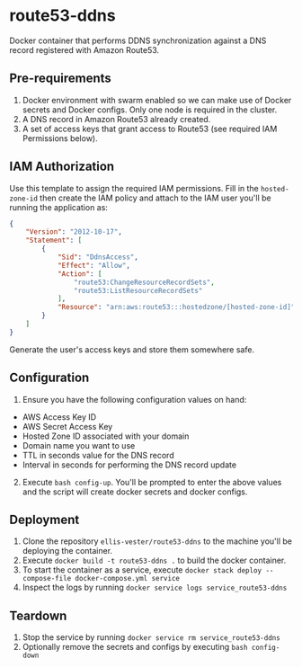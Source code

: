 # route53-ddns

Docker container that performs DDNS synchronization against a DNS record registered with Amazon Route53.

## Pre-requirements

1. Docker environment with swarm enabled so we can make use of Docker secrets and Docker configs. Only one node is required in the cluster.
2. A DNS record in Amazon Route53 already created.
3. A set of access keys that grant access to Route53 (see required IAM Permissions below).

## IAM Authorization

Use this template to assign the required IAM permissions. Fill in the `hosted-zone-id` then create the IAM policy and attach to the IAM user you'll be running the application as:

```json
{
    "Version": "2012-10-17",
    "Statement": [
        {
            "Sid": "DdnsAccess",
            "Effect": "Allow",
            "Action": [
                "route53:ChangeResourceRecordSets",
                "route53:ListResourceRecordSets"
            ],
            "Resource": "arn:aws:route53:::hostedzone/[hosted-zone-id]"
        }
    ]
}
```

Generate the user's access keys and store them somewhere safe.

## Configuration

1. Ensure you have the following configuration values on hand:
- AWS Access Key ID
- AWS Secret Access Key
- Hosted Zone ID associated with your domain
- Domain name you want to use
- TTL in seconds value for the DNS record
- Interval in seconds for performing the DNS record update

2. Execute `bash config-up`. You'll be prompted to enter the above values and the script will create docker secrets and docker configs.

## Deployment

1. Clone the repository `ellis-vester/route53-ddns` to the machine you'll be deploying the container.
2. Execute `docker build -t route53-ddns .` to build the docker container.
3. To start the container as a service, execute `docker stack deploy --compose-file docker-compose.yml service`
4. Inspect the logs by running `docker service logs service_route53-ddns`

## Teardown

1. Stop the service by running `docker service rm service_route53-ddns`
2. Optionally remove the secrets and configs by executing `bash config-down`
